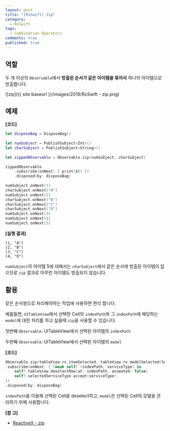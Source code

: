 ```yaml
---
layout: post
title: "[RxSwift] Zip"
category: 
  - RxSwift
tags: 
  - Combination Operators
comments: true
published: true
---
```


## 역할
두 개 이상의 `Observable`에서 **방출된 순서가 같은 아이템을 묶어서** 하나의 아이템으로 방출합니다.

![zip]({{ site.baseurl }}/images/2019/RxSwift - zip.png)

## 예제

**[코드]**

```swift
let disposeBag = DisposeBag()
    
let numSubject = PublishSubject<Int>()
let charSubject = PublishSubject<String>()
    
let zippedObservable = Observable.zip(numSubject, charSubject)
    
zippedObservable
    .subscribe(onNext: { print($0) })
    .disposed(by: disposeBag)
    
numSubject.onNext(1)
charSubject.onNext("A")
numSubject.onNext(2)
charSubject.onNext("B")
charSubject.onNext("C")
charSubject.onNext("D")
numSubject.onNext(3)
numSubject.onNext(4)
numSubject.onNext(5)
```

**[실행 결과]**

```
(1, "A")
(2, "B")
(3, "C")
(4, "D")
```

`numSubject`의 아이템 5에 대해서는 `charSubject`에서 같은 순서에 방출된 아이템이 없으므로 `zip` 결과로 아무런 아이템도 방출되지 않습니다.

## 활용
같은 순서쌍으로 처리해야하는 작업에 사용하면 편리 합니다.

예를들면, `UITableView`에서 선택한 Cell의 `indexPath`와 그 `indexPath`에 해당하는 `model`에 대한 처리를 하고 싶을때 `zip`을 사용할 수 있습니다.

첫번째 `Observable`: UITableView에서 선택된 아이템의 `indexPath`

두번째 `Observable`: UITableView에서 선택된 아이템의 `model`


**[코드]**

```swift
Observable.zip(tableView.rx.itemSelected, tableView.rx.modelSelected(ServiceType.self))
.subscribe(onNext: { [weak self] (indexPath, serviceType) in
    self?.tableView.deselectRow(at: indexPath, animated: false)
    self?.selectedServiceType.accept(serviceType)
})
.disposed(by: disposeBag)
```

`indexPath`을 이용해 선택된 Cell을 deselect하고, `model`은 선택된 Cell의 모델을 관리하기 위해 사용합니다.

**[참 고]**

- [ReactiveX - zip](http://reactivex.io/documentation/operators/zip.html)
